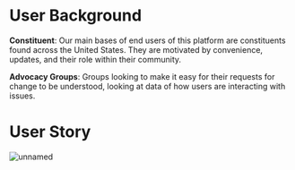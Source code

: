 # User Background

**Constituent**: Our main bases of end users of this platform are constituents found across the United States. They are motivated by convenience, updates, and their role within their community.  

**Advocacy Groups**: Groups looking to make it easy for their requests for change to be understood, looking at data of how users are interacting with issues.

# User Story
![unnamed](https://user-images.githubusercontent.com/66452376/142285757-39f3570d-f52a-43e0-809a-32dcfa9412c5.jpg)

